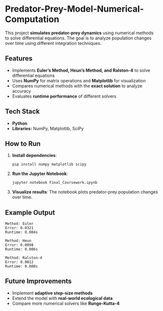 # Predator-Prey-Model-Numerical-Computation

This project **simulates predator-prey dynamics** using numerical methods to solve differential equations. The goal is to analyze population changes over time using different integration techniques.

## Features  

- Implements **Euler’s Method, Heun’s Method, and Ralston-4** to solve differential equations  
- Uses **NumPy** for matrix operations and **Matplotlib** for visualization  
- Compares numerical methods with the **exact solution** to analyze accuracy  
- Evaluates **runtime performance** of different solvers  

## Tech Stack  

- **Python**  
- **Libraries:** NumPy, Matplotlib, SciPy  

## How to Run  

1. **Install dependencies**:  
   ```bash
   pip install numpy matplotlib scipy
   ```
2. **Run the Jupyter Notebook**:  
   ```bash
   jupyter notebook Final_Coursework.ipynb
   ```
3. **Visualize results**: The notebook plots predator-prey population changes over time.  

## Example Output  

```
Method: Euler  
Error: 0.0321  
Runtime: 0.004s  

Method: Heun  
Error: 0.0098  
Runtime: 0.006s  

Method: Ralston-4  
Error: 0.0012  
Runtime: 0.008s  
```

## Future Improvements  

- Implement **adaptive step-size methods**  
- Extend the model with **real-world ecological data**  
- Compare more numerical solvers like **Runge-Kutta-4**  
